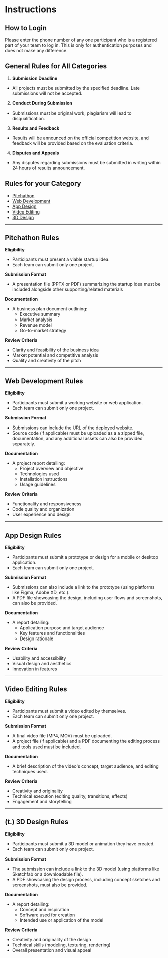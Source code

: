 # Instructions

## How to Login
Please enter the phone number of any one participant who is a registered part of your team to log in. This is only for authentication purposes and does not make any difference.

## General Rules for All Categories

1. **Submission Deadline**
 - All projects must be submitted by the specified deadline. Late submissions will not be accepted.

2. **Conduct During Submission**
- Submissions must be original work; plagiarism will lead to disqualification.

3. **Results and Feedback**
- Results will be announced on the official competition website, and feedback will be provided based on the evaluation criteria.

4. **Disputes and Appeals**
- Any disputes regarding submissions must be submitted in writing within 24 hours of results announcement.


## Rules for your Category

- [Pitchathon](#pitchathon-rules)
- [Web Development](#web-development-rules)
- [App Design](#app-design-rules)
- [Video Editing](#video-editing-rules)
- [3D Design](#t-3d-design-rules)

______

## Pitchathon Rules
**Eligibility**
- Participants must present a viable startup idea.
- Each team can submit only one project.

**Submission Format**
- A presentation file (PPTX or PDF) summarizing the startup idea must be included alongside other supporting/related materials 

**Documentation**
- A business plan document outlining:
  - Executive summary
  - Market analysis
  - Revenue model
  - Go-to-market strategy

**Review Criteria**
- Clarity and feasibility of the business idea
- Market potential and competitive analysis
- Quality and creativity of the pitch
______
## Web Development Rules
**Eligibility**
- Participants must submit a working website or web application.
- Each team can submit only one project.

**Submission** **Format**
- Submissions can include the URL of the deployed website.
- Source code (if applicable) must be uploaded as a a zipped file, documentation, and any additional assets can also be provided separately.

**Documentation**
- A project report detailing:
  - Project overview and objective
  - Technologies used
  - Installation instructions
  - Usage guidelines

**Review** **Criteria**
- Functionality and responsiveness
- Code quality and organization
- User experience and design
______
## App Design Rules
**Eligibility**
- Participants must submit a prototype or design for a mobile or desktop application.
- Each team can submit only one project.

**Submission Format**
- Submissions can also include a link to the prototype (using platforms like Figma, Adobe XD, etc.).
- A PDF file showcasing the design, including user flows and screenshots, can also be provided.

**Documentation**
- A report detailing:
  - Application purpose and target audience
  - Key features and functionalities
  - Design rationale

**Review Criteria**
- Usability and accessibility
- Visual design and aesthetics
- Innovation in features
______
## Video Editing Rules
**Eligibility**
- Participants must submit a video edited by themselves.
- Each team can submit only one project.

**Submission Format**
- A final video file (MP4, MOV) must be uploaded.
- A project file (if applicable) and a PDF documenting the editing process and tools used must be included.

**Documentation**
- A brief description of the video's concept, target audience, and editing techniques used.

**Review Criteria**
- Creativity and originality
- Technical execution (editing quality, transitions, effects)
- Engagement and storytelling
______
## (t.) 3D Design Rules
**Eligibility**
- Participants must submit a 3D model or animation they have created.
- Each team can submit only one project.

**Submission Format**
- The submission can include a link to the 3D model (using platforms like Sketchfab or a downloadable file).
- A PDF showcasing the design process, including concept sketches and screenshots, must also be provided.

**Documentation**
- A report detailing:
  - Concept and inspiration
  - Software used for creation
  - Intended use or application of the model

**Review Criteria**
- Creativity and originality of the design
- Technical skills (modeling, texturing, rendering)
- Overall presentation and visual appeal
